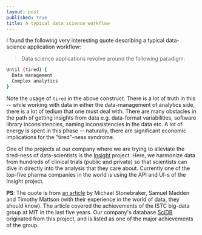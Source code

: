 ```yaml
---
layout: post
published: true
title: A typical data science workflow
---
```


I found the following very interesting quote describing a typical data-science application workflow:

> Data science applications revolve around the following paradigm:

```sh
Until (tired) {
  Data management
  Complex analytics
}
```

Note the usage of `tired` in the above construct. There is a lot of truth in this -- while working with data in either the data-management of analytics side, there is a lot of tedium that one must deal with. There are many obstacles in the path of getting insights from data e.g. data-format variabilities, software library inconsistencies, naming inconsistencies in the data etc. A lot of energy is spent in this phase -- naturally, there are significant economic implications for the "tired"-ness syndrome. 

One of the projects at our company where we are trying to alleviate the tired-ness of data-scientists is the [Insight](https://github.com/paradigm4/insight) project. Here, we harmonize data from hundreds of clinical trials (public and private) so that scientists can dive in directly into the analysis that they care about. Currently one of the top-five pharma companies in the world is using the API and UI-s of the Insight project.  

**PS**: The quote is from [an article](http://istc-bigdata.org/index.php/the-big-data-istc-a-retrospection-by-michael-stonebraker-samuel-madden-and-timothy-mattson/) by Michael Stonebraker, Samuel Madden and Timothy Mattson (with their experience in the world of data, they should know). The article covered the achievements of the ISTC big-data group at MIT in the last five years. Our company's database [SciDB](http://paradigm4.com) originated from this project, and is listed as one of the major achievements of the group. 